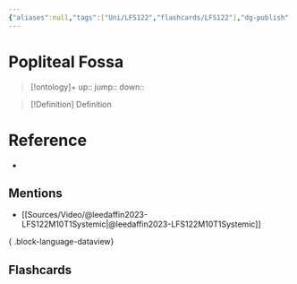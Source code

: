 ```yaml
---
{"aliases":null,"tags":["Uni/LFS122","flashcards/LFS122"],"dg-publish":true,"permalink":"/cards/popliteal-fossa/","dgPassFrontmatter":true}
---
```


# Popliteal Fossa

> [!ontology]+
> up:: 
> jump:: 
> down:: 

> [!Definition] Definition
> 

# Reference
- 

## Mentions
- [[Sources/Video/@leedaffin2023-LFS122M10T1Systemic\|@leedaffin2023-LFS122M10T1Systemic]]

{ .block-language-dataview}

## Flashcards
